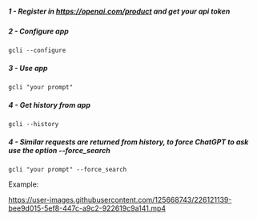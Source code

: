 #####  1 - Register in https://openai.com/product and get your api token
#####  2 - Configure app
```gcli --configure```
#####  3 - Use app
```gcli "your prompt"```
#####  4 - Get history from app
```gcli --history```
#####  4 - Similar requests are returned from history, to force ChatGPT to ask use the option --force_search
```gcli "your prompt" --force_search```

Example:

https://user-images.githubusercontent.com/125668743/226121139-bee9d015-5ef8-447c-a9c2-922619c9a141.mp4
